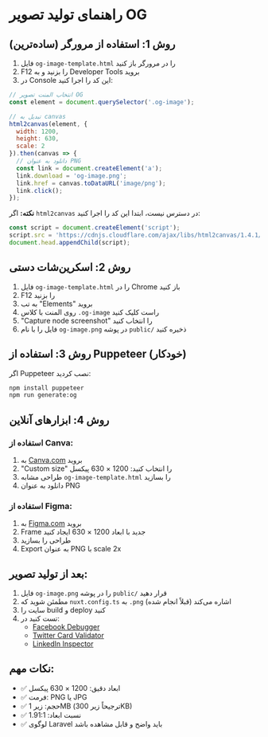 # راهنمای تولید تصویر OG

## روش 1: استفاده از مرورگر (ساده‌ترین)

1. فایل `og-image-template.html` را در مرورگر باز کنید
2. F12 را بزنید و به Developer Tools بروید
3. در Console این کد را اجرا کنید:

```javascript
// انتخاب المنت تصویر OG
const element = document.querySelector('.og-image');

// تبدیل به canvas
html2canvas(element, {
  width: 1200,
  height: 630,
  scale: 2
}).then(canvas => {
  // دانلود به عنوان PNG
  const link = document.createElement('a');
  link.download = 'og-image.png';
  link.href = canvas.toDataURL('image/png');
  link.click();
});
```

**نکته:** اگر `html2canvas` در دسترس نیست، ابتدا این کد را اجرا کنید:
```javascript
const script = document.createElement('script');
script.src = 'https://cdnjs.cloudflare.com/ajax/libs/html2canvas/1.4.1/html2canvas.min.js';
document.head.appendChild(script);
```

## روش 2: اسکرین‌شات دستی

1. فایل `og-image-template.html` را در Chrome باز کنید
2. F12 را بزنید
3. به تب "Elements" بروید
4. روی المنت با کلاس `.og-image` راست کلیک کنید
5. "Capture node screenshot" را انتخاب کنید
6. فایل را با نام `og-image.png` در پوشه `public/` ذخیره کنید

## روش 3: استفاده از Puppeteer (خودکار)

اگر Puppeteer نصب کردید:

```bash
npm install puppeteer
npm run generate:og
```

## روش 4: ابزارهای آنلاین

### استفاده از Canva:
1. به [Canva.com](https://canva.com) بروید
2. "Custom size" را انتخاب کنید: 1200 × 630 پیکسل
3. طراحی مشابه `og-image-template.html` را بسازید
4. دانلود به عنوان PNG

### استفاده از Figma:
1. به [Figma.com](https://figma.com) بروید
2. Frame جدید با ابعاد 1200 × 630 ایجاد کنید
3. طراحی را بسازید
4. Export به عنوان PNG با scale 2x

## بعد از تولید تصویر:

1. فایل `og-image.png` را در پوشه `public/` قرار دهید
2. مطمئن شوید که `nuxt.config.ts` به `.png` اشاره می‌کند (قبلاً انجام شده)
3. سایت را build و deploy کنید
4. تست کنید در:
   - [Facebook Debugger](https://developers.facebook.com/tools/debug/)
   - [Twitter Card Validator](https://cards-dev.twitter.com/validator)
   - [LinkedIn Inspector](https://www.linkedin.com/post-inspector/)

## نکات مهم:

- ✅ ابعاد دقیق: 1200 × 630 پیکسل
- ✅ فرمت: PNG یا JPG
- ✅ حجم: زیر 1MB (ترجیحاً زیر 300KB)
- ✅ نسبت ابعاد: 1.91:1
- ✅ لوگوی Laravel باید واضح و قابل مشاهده باشد
